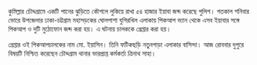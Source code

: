 কুমিল্লার চৌদ্দগ্রামে একটি পানের ঝুড়িতে কৌশলে লুকিয়ে রাখা ৫৪ হাজার ইয়াবা জব্দ করেছে পুলিশ। গতকাল শনিবার ভোরে উপজেলার ঢাকা-চট্টগ্রাম মহাসড়কের ঘোলপাশা যুগিরখিল এলাকায় পিকআপ ভ্যান থেকে এসব ইয়াবার সঙ্গে পিকআপ ও দুটি মুঠোফোন জব্দ করা হয়। এ ঘটনায় চালককে গ্রেপ্তার করা হয়।

গ্রেপ্তার ওই পিকআপচালকের নাম মো. ইয়াসিন। তিনি ফটিকছড়ি নতুনপাড়া এলাকার বাসিন্দা। আজ রোববার দুপুরে বিষয়টি নিশ্চিত করেছেন চৌদ্দগ্রাম থানার ভারপ্রাপ্ত কর্মকর্তা ত্রিনাথ সাহা।
